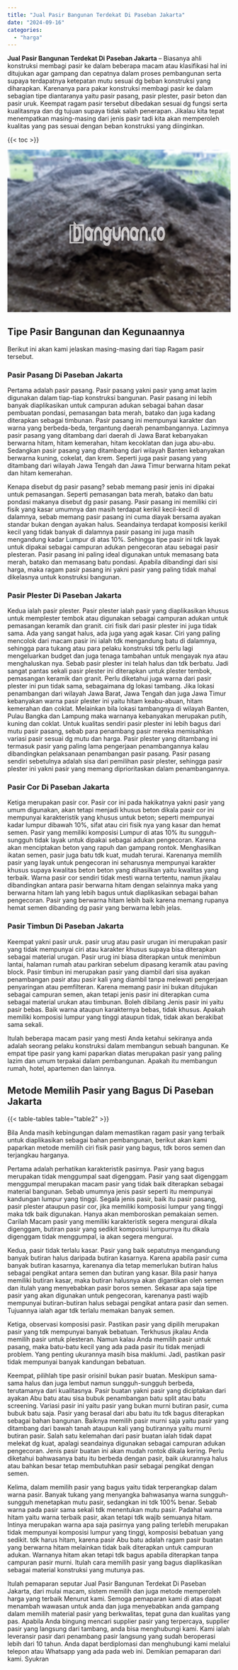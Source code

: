 ```yaml
---
title: "Jual Pasir Bangunan Terdekat Di Paseban Jakarta"
date: "2024-09-16"
categories: 
  - "harga"
---
```


**Jual Pasir Bangunan Terdekat Di Paseban Jakarta** – Biasanya ahli konstruksi membagi pasir ke dalam beberapa macam atau klasifikasi hal ini ditujukan agar gampang dan cepatnya dalam proses pembangunan serta supaya terdapatnya ketepatan mutu sesuai dg beban konstruksi yang diharapkan. Karenanya para pakar konstruksi membagi pasir ke dalam sebagian tipe diantaranya yaitu pasir pasang, pasir plester, pasir beton dan pasir uruk. Keempat ragam pasir tersebut dibedakan sesuai dg fungsi serta kualitasnya dan dg tujuan supaya tidak salah penerapan. Jikalau kita tepat menempatkan masing-masing dari jenis pasir tadi kita akan memperoleh kualitas yang pas sesuai dengan beban konstruksi yang diinginkan.

{{< toc >}}

![Jual Pasir Bangunan Terdekat Di Paseban Jakarta](/images/jual-pasir-bangunan-38.png)

## Tipe Pasir Bangunan dan Kegunaannya

Berikut ini akan kami jelaskan masing-masing dari tiap Ragam pasir tersebut.

### Pasir Pasang Di Paseban Jakarta

Pertama adalah pasir pasang. Pasir pasang yakni pasir yang amat lazim digunakan dalam tiap-tiap konstruksi bangunan. Pasir pasang ini lebih banyak diaplikasikan untuk campuran adukan sebagai bahan dasar pembuatan pondasi, pemasangan bata merah, batako dan juga kadang diterapkan sebagai timbunan. Pasir pasang ini mempunyai karakter dan warna yang berbeda-beda, tergantung daerah penambangannya. Lazimnya pasir pasang yang ditambang dari daerah di Jawa Barat kebanyakan berwarna hitam, hitam kemerahan, hitam kecoklatan dan juga abu-abu. Sedangkan pasir pasang yang ditambang dari wilayah Banten kebanyakan berwarna kuning, cokelat, dan krem. Seperti juga pasir pasang yang ditambang dari wilayah Jawa Tengah dan Jawa Timur berwarna hitam pekat dan hitam kemerahan.

Kenapa disebut dg pasir pasang? sebab memang pasir jenis ini dipakai untuk pemasangan. Seperti pemasangan bata merah, batako dan batu pondasi makanya disebut dg pasir pasang. Pasir pasang ini memiliki ciri fisik yang kasar umumnya dan masih terdapat kerikil kecil-kecil di dalamnya, sebab memang pasir pasang ini cuma diayak bersama ayakan standar bukan dengan ayakan halus. Seandainya terdapat komposisi kerikil kecil yang tidak banyak di dalamnya pasir pasang ini juga masih mengandung kadar Lumpur di atas 10%. Sehingga tipe pasir ini tdk layak untuk dipakai sebagai campuran adukan pengecoran atau sebagai pasir plesteran. Pasir pasang ini paling ideal digunakan untuk memasang bata merah, batako dan memasang batu pondasi. Apabila dibandingi dari sisi harga, maka ragam pasir pasang ini yakni pasir yang paling tidak mahal dikelasnya untuk konstruksi bangunan.

### Pasir Plester Di Paseban Jakarta

Kedua ialah pasir plester. Pasir plester ialah pasir yang diaplikasikan khusus untuk memplester tembok atau digunakan sebagai campuran adukan untuk pemasangan keramik dan granit. ciri fisik dari pasir plester ini juga tidak sama. Ada yang sangat halus, ada juga yang agak kasar. Ciri yang paling mencolok dari macam pasir ini ialah tdk mengandung batu di dalamnya, sehingga para tukang atau para pelaku konstruksi tdk perlu lagi mengeluarkan budget dan juga tenaga tambahan untuk mengayak nya atau menghaluskan nya. Sebab pasir plester ini telah halus dan tdk berbatu. Jadi sangat pantas sekali pasir plester ini diterapkan untuk plester tembok, pemasangan keramik dan granit. Perlu diketahui juga warna dari pasir plester ini pun tidak sama, sebagaimana dg lokasi tambang. Jika lokasi penambangan dari wilayah Jawa Barat, Jawa Tengah dan juga Jawa Timur kebanyakan warna pasir plester ini yaitu hitam keabu-abuan, hitam kemerahan dan coklat. Melainkan bila lokasi tambangnya di wilayah Banten, Pulau Bangka dan Lampung maka warnanya kebanyakan merupakan putih, kuning dan coklat. Untuk kualitas sendiri pasir plester ini lebih bagus dari mutu pasir pasang, sebab para penambang pasir mereka memisahkan variasi pasir sesuai dg mutu dan harga. Pasir plester yang ditambang ini termasuk pasir yang paling lama pengerjaan penambangannya kalau dibandingkan pelaksanaan penambangan pasir pasang. Pasir pasang sendiri sebetulnya adalah sisa dari pemilihan pasir plester, sehingga pasir plester ini yakni pasir yang memang diprioritaskan dalam penambangannya.

### Pasir Cor Di Paseban Jakarta

Ketiga merupakan pasir cor. Pasir cor ini pada hakikatnya yakni pasir yang umum digunakan, akan tetapi menjadi khusus beton dikala pasir cor ini mempunyai karakteristik yang khusus untuk beton; seperti mempunyai kadar lumpur dibawah 10%, sifat atau ciri fisik nya yang kasar dan hemat semen. Pasir yang memiliki komposisi Lumpur di atas 10% itu sungguh-sungguh tidak layak untuk dipakai sebagai adukan pengecoran. Karena akan menciptakan beton yang rapuh dan gampang rontok. Menghasilkan ikatan semen, pasir juga batu tdk kuat, mudah terurai. Karenanya memilih pasir yang layak untuk pengecoran ini seharusnya mempunyai karakter khusus supaya kwalitas beton beton yang dihasilkan yaitu kwalitas yang terbaik. Warna pasir cor sendiri tidak mesti warna tertentu, namun jikalau dibandingkan antara pasir berwarna hitam dengan selainnya maka yang berwarna hitam lah yang lebih bagus untuk diaplikasikan sebagai bahan pengecoran. Pasir yang berwarna hitam lebih baik karena memang rupanya hemat semen dibanding dg pasir yang berwarna lebih jelas.

### Pasir Timbun Di Paseban Jakarta

Keempat yakni pasir uruk. pasir urug atau pasir urugan ini merupakan pasir yang tidak mempunyai ciri atau karakter khusus supaya bisa diterapkan sebagai material urugan. Pasir urug ini biasa diterapkan untuk menimbun lantai, halaman rumah atau parkiran sebelum dipasang keramik atau paving block. Pasir timbun ini merupakan pasir yang diambil dari sisa ayakan penambangan pasir atau pasir kali yang diambil tanpa melewati pengerjaan penyaringan atau pemfilteran. Karena memang pasir ini bukan ditujukan sebagai campuran semen, akan tetapi jenis pasir ini diterapkan cuma sebagai material urukan atau timbunan. Boleh dibilang Jenis pasir ini yaitu pasir bebas. Baik warna ataupun karakternya bebas, tidak khusus. Apakah memiliki komposisi lumpur yang tinggi ataupun tidak, tidak akan berakibat sama sekali.

Itulah beberapa macam pasir yang mesti Anda ketahui sekiranya anda adalah seorang pelaku konstruksi dalam membangun sebuah bangunan. Ke empat tipe pasir yang kami paparkan diatas merupakan pasir yang paling lazim dan umum terpakai dalam pembangunan. Apakah itu membangun rumah, hotel, apartemen dan lainnya.

## Metode Memilih Pasir yang Bagus Di Paseban Jakarta

{{< table-tables table="table2" >}}

Bila Anda masih kebingungan dalam memastikan ragam pasir yang terbaik untuk diaplikasikan sebagai bahan pembangunan, berikut akan kami paparkan metode memilih ciri fisik pasir yang bagus, tdk boros semen dan terjangkau harganya.

Pertama adalah perhatikan karakteristik pasirnya. Pasir yang bagus merupakan tidak menggumpal saat digenggam. Pasir yang saat digenggam menggumpal merupakan macam pasir yang tidak baik diterapkan sebagai material bangunan. Sebab umumnya jenis pasir seperti itu mempunyai kandungan lumpur yang tinggi. Segala jenis pasir, baik itu pasir pasang, pasir plester ataupun pasir cor, jika memiliki komposisi lumpur yang tinggi maka tdk baik digunakan. Hanya akan memboroskan pemakaian semen. Carilah Macam pasir yang memiliki karakteristik segera mengurai dikala digenggam, butiran pasir yang sedikit komposisi lumpurnya itu dikala digenggam tidak menggumpal, ia akan segera mengurai.

Kedua, pasir tidak terlalu kasar. Pasir yang baik sepatutnya mengandung banyak butiran halus daripada butiran kasarnya. Karena apabila pasir cuma banyak butiran kasarnya, karenanya dia tetap memerlukan butiran halus sebagai pengikat antara semen dan butiran yang kasar. Bila pasir hanya memiliki butiran kasar, maka butiran halusnya akan digantikan oleh semen dan itulah yang menyebabkan pasir boros semen. Sekasar apa saja tipe pasir yang akan digunakan untuk pengecoran, karenanya pasti wajib mempunyai butiran-butiran halus sebagai pengikat antara pasir dan semen. Tujuannya ialah agar tdk terlalu memakan banyak semen.

Ketiga, observasi komposisi pasir. Pastikan pasir yang dipilih merupakan pasir yang tdk mempunyai banyak bebatuan. Terkhusus jikalau Anda memilih pasir untuk plesteran. Namun kalau Anda memilih pasir untuk pasang, maka batu-batu kecil yang ada pada pasir itu tidak menjadi problem. Yang penting ukurannya masih bisa maklumi. Jadi, pastikan pasir tidak mempunyai banyak kandungan bebatuan.

Keempat, pilihlah tipe pasir orisinil bukan pasir buatan. Meskipun sama-sama halus dan juga lembut namun sungguh-sungguh berbeda, terutamanya dari kualitasnya. Pasir buatan yakni pasir yang diciptakan dari ayakan Abu batu atau sisa bubuk penambangan batu split atau batu screening. Variasi pasir ini yaitu pasir yang bukan murni butiran pasir, cuma bubuk batu saja. Pasir yang berasal dari abu batu itu tdk bagus diterapkan sebagai bahan bangunan. Baiknya memilih pasir murni saja yaitu pasir yang ditambang dari bawah tanah ataupun kali yang butirannya yaitu murni butiran pasir. Salah satu kelemahan dari pasir buatan ialah tidak dapat melekat dg kuat, apalagi seandainya digunakan sebagai campuran adukan pengecoran. Jenis pasir buatan ini akan mudah rontok dikala kering. Perlu diketahui bahwasanya batu itu berbeda dengan pasir, baik ukurannya halus atau bahkan besar tetap membutuhkan pasir sebagai pengikat dengan semen.

Kelima, dalam memilih pasir yang bagus yaitu tidak terperangkap dalam warna pasir. Banyak tukang yang menyangka bahwasanya warna sungguh-sungguh menetapkan mutu pasir, sedangkan ini tdk 100% benar. Sebab warna pada pasir sama sekali tdk menentukan mutu pasir. Padahal warna hitam yaitu warna terbaik pasir, akan tetapi tdk wajib semuanya hitam. Intinya merupakan warna apa saja pasirnya yang paling terlebih merupakan tidak mempunyai komposisi lumpur yang tinggi, komposisi bebatuan yang sedikit. tdk harus hitam, karena pasir Abu batu adalah ragam pasir buatan yang berwarna hitam melainkan tidak baik diterapkan untuk campuran adukan. Warnanya hitam akan tetapi tdk bagus apabila diterapkan tanpa campuran pasir murni. Itulah cara memilih pasir yang bagus diaplikasikan sebagai material konstruksi yang mutunya pas.

Itulah pemaparan seputar Jual Pasir Bangunan Terdekat Di Paseban Jakarta, dari mulai macam, sistem memilih dan juga metode memperoleh harga yang terbaik Menurut kami. Semoga pemaparan kami di atas dapat menambah wawasan untuk anda dan juga menyebabkan anda gampang dalam memilih material pasir yang berkwalitas, tepat guna dan kualitas yang pas. Apabila Anda bingung mencari supplier pasir yang terpercaya, supplier pasir yang langsung dari tambang, anda bisa menghubungi kami. Kami ialah leveransir pasir dari penambang pasir langsung yang sudah beroperasi lebih dari 10 tahun. Anda dapat berdiplomasi dan menghubungi kami melalui telepon atau Whatsapp yang ada pada web ini. Demikian pemaparan dari kami. Syukran
